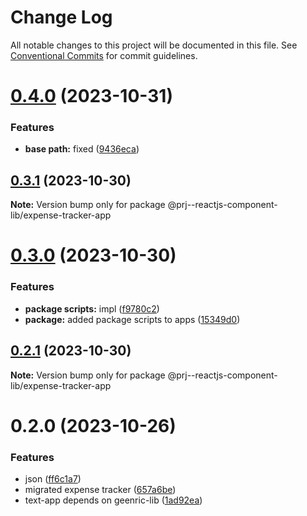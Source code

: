 # Change Log

All notable changes to this project will be documented in this file.
See [Conventional Commits](https://conventionalcommits.org) for commit guidelines.

# [0.4.0](https://github.com/paulAlexSerban/prj--reactjs-component-lib/compare/@prj--reactjs-component-lib/expense-tracker-app@0.3.1...@prj--reactjs-component-lib/expense-tracker-app@0.4.0) (2023-10-31)

### Features

-   **base path:** fixed ([9436eca](https://github.com/paulAlexSerban/prj--reactjs-component-lib/commit/9436ecafd5addb266153737a53f95922733b9a63))

## [0.3.1](https://github.com/paulAlexSerban/prj--reactjs-component-lib/compare/@prj--reactjs-component-lib/expense-tracker-app@0.3.0...@prj--reactjs-component-lib/expense-tracker-app@0.3.1) (2023-10-30)

**Note:** Version bump only for package @prj--reactjs-component-lib/expense-tracker-app

# [0.3.0](https://github.com/paulAlexSerban/prj--reactjs-component-lib/compare/@prj--reactjs-component-lib/expense-tracker-app@0.2.1...@prj--reactjs-component-lib/expense-tracker-app@0.3.0) (2023-10-30)

### Features

-   **package scripts:** impl ([f9780c2](https://github.com/paulAlexSerban/prj--reactjs-component-lib/commit/f9780c2896d185c8adf83f5af0782939e799b430))
-   **package:** added package scripts to apps ([15349d0](https://github.com/paulAlexSerban/prj--reactjs-component-lib/commit/15349d0e3d3eac4222a99a42b28d4d67b764557f))

## [0.2.1](https://github.com/paulAlexSerban/prj--reactjs-component-lib/compare/@prj--reactjs-component-lib/expense-tracker-app@0.2.0...@prj--reactjs-component-lib/expense-tracker-app@0.2.1) (2023-10-30)

**Note:** Version bump only for package @prj--reactjs-component-lib/expense-tracker-app

# 0.2.0 (2023-10-26)

### Features

-   json ([ff6c1a7](https://github.com/paulAlexSerban/prj--reactjs-component-lib/commit/ff6c1a7c419f4e66511235803ec26a9db5a85314))
-   migrated expense tracker ([657a6be](https://github.com/paulAlexSerban/prj--reactjs-component-lib/commit/657a6bef2fb694fa88de672cb984d293dfe4847c))
-   text-app depends on geenric-lib ([1ad92ea](https://github.com/paulAlexSerban/prj--reactjs-component-lib/commit/1ad92eaae9a45363ffd4876bf89218c87f798de0))
